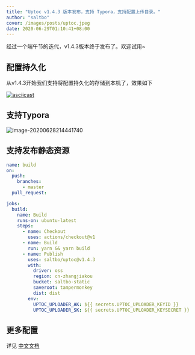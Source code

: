 ```yaml
---
title: "Uptoc v1.4.3 版本发布，支持 Typora，支持配置上传目录。"
author: "saltbo"
cover: /images/posts/uptoc.jpeg
date: 2020-06-29T01:10:41+08:00
---
```


经过一个端午节的迭代，v1.4.3版本终于发布了。欢迎试用~
<!-- more -->

## 配置持久化

从v1.4.3开始我们支持将配置持久化的存储到本机了，效果如下

[![asciicast](https://asciinema.org/a/343794.svg)](https://asciinema.org/a/343794)

## 支持Typora

![image-20200628214441740](https://static.saltbo.cn/images/image-20200628214441740.png)

## 支持发布静态资源

```yaml
name: build
on:
  push:
    branches:
      - master
  pull_request:

jobs:
  build:
    name: Build
    runs-on: ubuntu-latest
    steps:
      - name: Checkout
        uses: actions/checkout@v1
      - name: Build
        run: yarn && yarn build
      - name: Publish
        uses: saltbo/uptoc@v1.4.3
        with:
          driver: oss
          region: cn-zhangjiakou
          bucket: saltbo-static
          saveroot: tampermonkey
          dist: dist
        env:
          UPTOC_UPLOADER_AK: ${{ secrets.UPTOC_UPLOADER_KEYID }}
          UPTOC_UPLOADER_SK: ${{ secrets.UPTOC_UPLOADER_KEYSECRET }}

```



## 更多配置
详见 [中文文档](/uptoc)